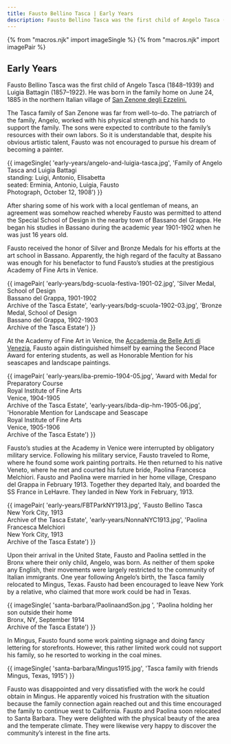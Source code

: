 ```yaml
---
title: Fausto Bellino Tasca | Early Years
description: Fausto Bellino Tasca was the first child of Angelo Tasca (1848-1939) and Luigia Battagin (1857-1922). He was born in the family home on June 24, 1885 in the northern Italian village of San Zenone degli Ezzelini.
---
```

{% from "macros.njk" import imageSingle %}
{% from "macros.njk" import imagePair %}

## Early Years

Fausto Bellino Tasca was the first child of Angelo Tasca (1848&#8211;1939) and Luigia Battagin (1857&#8211;1922). He was born in the family home on June 24, 1885 in the northern Italian village of <a href="https://en.wikipedia.org/wiki/San_Zenone_degli_Ezzelini" target="_blank">San Zenone degli Ezzelini.</a>

The Tasca family of San Zenone was far from well-to-do. The patriarch of the family, Angelo, worked with his physical strength and his hands to support the family. The sons were expected to contribute to the family’s resources with their own labors. So it is understandable that, despite his obvious artistic talent, Fausto was not encouraged to pursue his dream of becoming a painter.

{{ imageSingle(
'early-years/angelo-and-luigia-tasca.jpg',
'Family of Angelo Tasca and Luigia Battagi<br>standing: Luigi, Antonio, Elisabetta<br>seated: Erminia, Antonio, Luigia, Fausto<br>Photograph, October 12, 1908')
}}

After sharing some of his work with a local gentleman of means, an agreement was somehow reached whereby Fausto was permitted to attend the Special School of Design in the nearby town of Bassano del Grappa. He began his studies in Bassano during the academic year 1901-1902 when he was just 16 years old.

Fausto received the honor of Silver and Bronze Medals for his efforts at the art school in Bassano. Apparently, the high regard of the faculty at Bassano was enough for his benefactor to fund Fausto’s studies at the prestigious Academy of Fine Arts in Venice.

{{ imagePair(
'early-years/bdg-scuola-festiva-1901-02.jpg',
'Silver Medal, School of Design<br>Bassano del Grappa, 1901-1902<br>Archive of the Tasca Estate',
'early-years/bdg-scuola-1902-03.jpg',
'Bronze Medal, School of Design<br>Bassano del Grappa, 1902-1903<br>Archive of the Tasca Estate')
}}

At the Academy of Fine Art in Venice, the <a href="https://www.accademiavenezia.it/" target="_blank">Accademia de Belle Arti di Venezia</a>, Fausto again distinguished himself by earning the Second Place Award for entering students, as well as Honorable Mention for his seascapes and landscape paintings.

{{ imagePair(
'early-years/iba-premio-1904-05.jpg',
'Award with Medal for Preparatory Course<br>Royal Institute of Fine Arts<br>Venice, 1904-1905<br>Archive of the Tasca Estate',
'early-years/ibda-dip-hm-1905-06.jpg',
'Honorable Mention for Landscape and Seascape<br>Royal Institute of Fine Arts<br>Venice, 1905-1906<br>Archive of the Tasca Estate')
}}

Fausto’s studies at the Academy in Venice were interrupted by obligatory military service. Following his military service, Fausto traveled to Rome, where he found some work painting portraits. He then returned to his native Veneto, where he met and courted his future bride, Paolina Francesca Melchiori. Fausto and Paolina were married in her home village, Crespano del Grappa in February 1913. Together they departed Italy, and boarded the SS France in LeHavre. They landed in New York in February, 1913.

{{ imagePair(
'early-years/FBTParkNY1913.jpg',
'Fausto Bellino Tasca<br>New York City, 1913<br>Archive of the Tasca Estate',
'early-years/NonnaNYC1913.jpg',
'Paolina Francesca Melchiori<br>New York City, 1913<br>Archive of the Tasca Estate')
}}

Upon their arrival in the United State, Fausto and Paolina settled in the Bronx where their only child, Angelo, was born. As neither of them spoke any English, their movements were largely restricted to the community of Italian immigrants. One year following Angelo’s birth, the Tasca family relocated to Mingus, Texas. Fausto had been encouraged to leave New York by a relative, who claimed that more work could be had in Texas.

{{ imageSingle(
'santa-barbara/PaolinaandSon.jpg ',
'Paolina holding her son outside their home<br>Bronx, NY, September 1914<br>Archive of the Tasca Estate')
}}

In Mingus, Fausto found some work painting signage and doing fancy lettering for storefronts. However, this rather limited work could not support his family, so he resorted to working in the coal mines.

{{ imageSingle(
'santa-barbara/Mingus1915.jpg',
'Tasca family with friends<br>Mingus, Texas, 1915')
}}

Fausto was disappointed and very dissatisfied with the work he could obtain in Mingus. He apparently voiced his frustration with the situation because the family connection again reached out and this time encouraged the family to continue west to California. Fausto and Paolina soon relocated to Santa Barbara. They were delighted with the physical beauty of the area and the temperate climate. They were likewise very happy to discover the community’s interest in the fine arts.
